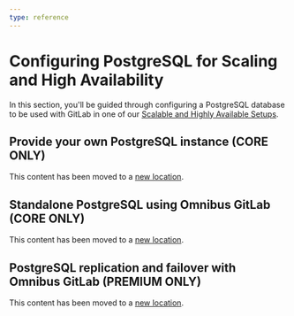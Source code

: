```yaml
---
type: reference
---
```


# Configuring PostgreSQL for Scaling and High Availability

In this section, you'll be guided through configuring a PostgreSQL database to
be used with GitLab in one of our [Scalable and Highly Available Setups](../reference_architectures/index.md).

## Provide your own PostgreSQL instance **(CORE ONLY)**

This content has been moved to a [new location](../postgresql/external.md).

## Standalone PostgreSQL using Omnibus GitLab **(CORE ONLY)**

This content has been moved to a [new location](../postgresql/standalone.md).

## PostgreSQL replication and failover with Omnibus GitLab **(PREMIUM ONLY)**

This content has been moved to a [new location](../postgresql/replication_and_failover.md).
